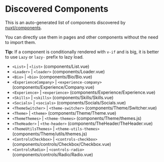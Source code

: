 # Discovered Components

This is an auto-generated list of components discovered by [nuxt/components](https://github.com/nuxt/components).

You can directly use them in pages and other components without the need to import them.

**Tip:** If a component is conditionally rendered with `v-if` and is big, it is better to use `Lazy` or `lazy-` prefix to lazy load.

- `<List>` | `<list>` (components/List.vue)
- `<Loader>` | `<loader>` (components/Loader.vue)
- `<Bio>` | `<bio>` (components/Bio/Bio.vue)
- `<ExperienceCompany>` | `<experience-company>` (components/Experience/Company.vue)
- `<Experience>` | `<experience>` (components/Experience/Experience.vue)
- `<Skills>` | `<skills>` (components/Skills/Skills.vue)
- `<Socials>` | `<socials>` (components/Socials/Socials.vue)
- `<ThemeSwitcher>` | `<theme-switcher>` (components/Theme/Switcher.vue)
- `<Theme>` | `<theme>` (components/Theme/Theme.vue)
- `<ThemeThemes>` | `<theme-themes>` (components/Theme/themes.js)
- `<TheHeader>` | `<the-header>` (components/TheHeader/TheHeader.vue)
- `<ThemeUtilsThemes>` | `<theme-utils-themes>` (components/Theme/utils/themes.js)
- `<ControlsCheckbox>` | `<controls-checkbox>` (components/controls/Checkbox/Checkbox.vue)
- `<ControlsRadio>` | `<controls-radio>` (components/controls/Radio/Radio.vue)

